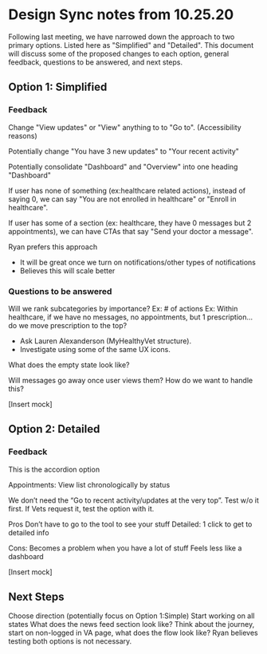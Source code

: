 # Design Sync notes from 10.25.20
Following last meeting, we have narrowed down the approach to two primary options. Listed here as "Simplified" and "Detailed".
This document will discuss some of the proposed changes to each option, general feedback, questions to be answered, and next steps.

## Option 1: Simplified
### Feedback
Change "View updates" or "View" anything to to "Go to". (Accessibility reasons)

Potentially change "You have 3 new updates" to "Your recent activity"

Potentially consolidate "Dashboard" and "Overview" into one heading "Dashboard"

If user has none of something (ex:healthcare related actions), instead of saying 0, we can say 
"You are not enrolled in healthcare" or "Enroll in healthcare".

If user has some of a section (ex: healthcare, they have 0 messages but 2 appointments), we can have CTAs that say "Send your doctor a message".

Ryan prefers this approach
- It will be great once we turn on notifications/other types of notifications
- Believes this will scale better

### Questions to be answered

Will we rank subcategories by importance? Ex: # of actions
Ex: Within healthcare, if we have no messages, no appointments, but 1 prescription…do we move prescription to the top? 
- Ask Lauren Alexanderson (MyHealthyVet structure). 
- Investigate using some of the same UX icons. 

What does the empty state look like?

Will messages go away once user views them? 
How do we want to handle this?

[Insert mock]

## Option 2: Detailed
### Feedback

This is the accordion option

Appointments: View list chronologically by status

We don’t need the “Go to recent activity/updates at the very top”.
Test w/o it first. If Vets request it, test the option with it.

Pros
Don’t have to go to the tool to see your stuff
Detailed: 1 click to get to detailed info

Cons: 
Becomes a problem when you have a lot of stuff
Feels less like a dashboard

[Insert mock]

## Next Steps
Choose direction (potentially focus on Option 1:Simple)
Start working on all states
What does the news feed section look like?
Think about the journey, start on non-logged in VA page, what does the flow look like?
Ryan believes testing both options is not necessary.













